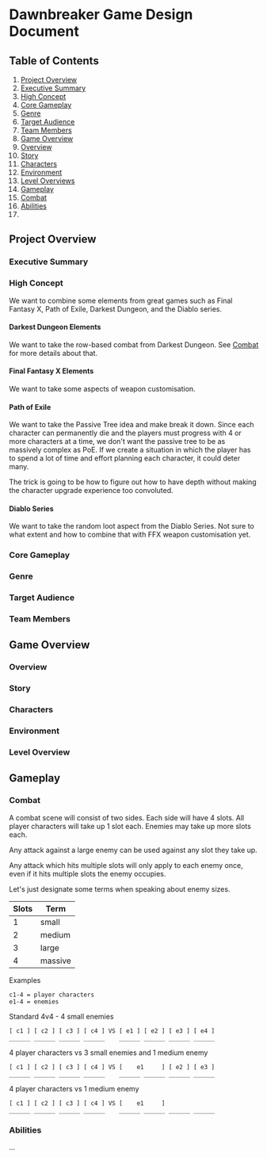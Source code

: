 # Dawnbreaker Game Design Document

## Table of Contents

1. [Project Overview](#project-overview)
  1. [Executive Summary](#executive-summary)
  2. [High Concept](#high-concept)
  3. [Core Gameplay](#core-gameplay)
  4. [Genre](#genre)
  5. [Target Audience](#target-audience)
  6. [Team Members](#team-members)
2. [Game Overview](#game-overview)
  1. [Overview](#overview)
  2. [Story](#story)
  3. [Characters](#characters)
  4. [Environment](#environment)
  6. [Level Overviews](#level-overviews)
3. [Gameplay](#gameplay)
  1. [Combat](#combat)
  2. [Abilities](#abilities)
  3. 
  
## Project Overview

### Executive Summary

### High Concept

We want to combine some elements from great games such as Final Fantasy X, Path of Exile, Darkest Dungeon, and the Diablo series.

#### Darkest Dungeon Elements

We want to take the row-based combat from Darkest Dungeon. See [Combat](#combat) for more details about that.

#### Final Fantasy X Elements

We want to take some aspects of weapon customisation.

#### Path of Exile

We want to take the Passive Tree idea and make break it down. Since each character can permanently die and the players must progress with 4 or more characters at a time, we don't want the passive tree to be as massively complex as PoE. If we create a situation in which the player has to spend a lot of time and effort planning each character, it could deter many.

The trick is going to be how to figure out how to have depth without making the character upgrade experience too convoluted.

#### Diablo Series

We want to take the random loot aspect from the Diablo Series. Not sure to what extent and how to combine that with FFX weapon customisation yet.

### Core Gameplay

### Genre

### Target Audience

### Team Members

## Game Overview

### Overview

### Story

### Characters

### Environment

### Level Overview

## Gameplay

### Combat

A combat scene will consist of two sides. Each side will have 4 slots. All player characters will take up 1 slot each. Enemies may take up more slots each.

Any attack against a large enemy can be used against any slot they take up.

Any attack which hits multiple slots will only apply to each enemy once, even if it hits multiple slots the enemy occupies.

Let's just designate some terms when speaking about enemy sizes.

| Slots | Term |
|-------|------|
| 1 | small
| 2 | medium
| 3 | large
| 4 | massive

Examples

```
c1-4 = player characters
e1-4 = enemies 
```

Standard 4v4 - 4 small enemies
```
[ c1 ] [ c2 ] [ c3 ] [ c4 ] VS [ e1 ] [ e2 ] [ e3 ] [ e4 ]
______ ______ ______ ______    ______ ______ ______ ______
```

4 player characters vs 3 small enemies and 1 medium enemy

```
[ c1 ] [ c2 ] [ c3 ] [ c4 ] VS [    e1     ] [ e2 ] [ e3 ]
______ ______ ______ ______    ______ ______ ______ ______
```

4 player characters vs 1 medium enemy
```
[ c1 ] [ c2 ] [ c3 ] [ c4 ] VS [    e1     ] 
______ ______ ______ ______    ______ ______ ______ ______
```

### Abilities

...
